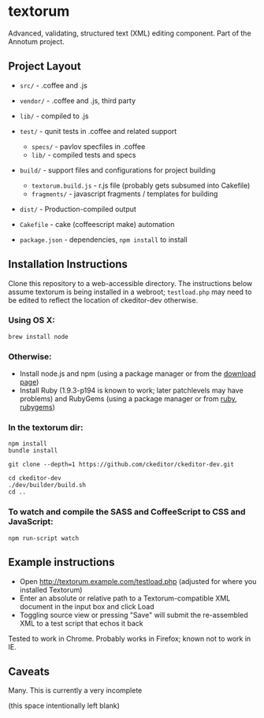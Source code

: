textorum
========

Advanced, validating, structured text (XML) editing component. Part of the Annotum project.

## Project Layout

- `src/` - .coffee and .js
- `vendor/` - .coffee and .js, third party
- `lib/` - compiled to .js
- `test/` - qunit tests in .coffee and related support
    - `specs/` - pavlov specfiles in .coffee
	- `lib/` - compiled tests and specs

- `build/` - support files and configurations for project building
	- `textorum.build.js` - r.js file (probably gets subsumed into Cakefile)
	- `fragments/` - javascript fragments / templates for building
- `dist/` - Production-compiled output
- `Cakefile` - cake (coffeescript make) automation
- `package.json` - dependencies, `npm install` to install

## Installation Instructions

Clone this repository to a web-accessible directory.  The instructions below assume textorum is being installed in a webroot; `testload.php` may need to be edited to reflect the location of ckeditor-dev otherwise.

### Using OS X:

	brew install node

### Otherwise:

- Install node.js and npm (using a package manager or from the [download page](http://nodejs.org/download/))
- Install Ruby (1.9.3-p194 is known to work; later patchlevels may have problems) and RubyGems (using a package manager or from [ruby](http://www.ruby-lang.org/en/downloads/), [rubygems](https://rubygems.org/pages/download))

### In the textorum dir:

	npm install
	bundle install

	git clone --depth=1 https://github.com/ckeditor/ckeditor-dev.git

	cd ckeditor-dev
	./dev/builder/build.sh
	cd ..

### To watch and compile the SASS and CoffeeScript to CSS and JavaScript:

	npm run-script watch

## Example instructions

- Open <http://textorum.example.com/testload.php> (adjusted for where you installed Textorum)
- Enter an absolute or relative path to a Textorum-compatible XML document in the input box and click Load
- Toggling source view or pressing "Save" will submit the re-assembled XML to a test script that echos it back

Tested to work in Chrome.  Probably works in Firefox; known not to work in IE.

## Caveats

Many.  This is currently a very incomplete 

(this space intentionally left blank)